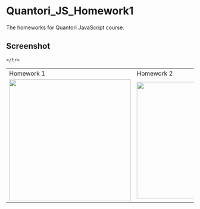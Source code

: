 # Quantori_JS_Homework1

The homeworks for Quantori JavaScript course.

## Screenshot


<table style="overflow: hidden">
    <tr>
    <td>Homework 1</td>
     <td>Homework 2</td>
         <td>Homework 3</td>
  </tr>
  <tr>
    <td><img src="https://user-images.githubusercontent.com/85778941/225400485-3b644245-ad7a-4017-9c34-3db8f184f5fa.png" width="327"></td>
    <td><div><img src="https://user-images.githubusercontent.com/85778941/231442133-260d24c1-e97a-4677-93a4-772f975e55e0.png" width="313"></div></td>
          <td><img src="https://user-images.githubusercontent.com/85778941/232144499-94981909-fa22-4f58-8912-1968991ed486.png" width="327"></td>

    </tr>

 </table>
